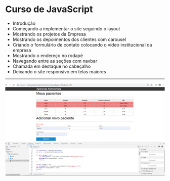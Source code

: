 Curso de JavaScript
===============================================

- Introdução
- Começando a implementar o site seguindo o layout
- Mostrando os projetos da Empresa
- Mostrando os depoimentos dos clientes com carousel
- Criando o formulário de contato colocando o vídeo institucional da empresa
- Mostrando o endereço no rodapé
- Navegando entre as seções com navbar
- Chamada em destaque no cabeçalho
- Deixando o site responsivo em telas maiores

--------------------
 ![](https://github.com/jacksonn455/javascript/blob/master/img/image.png)
